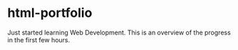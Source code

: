 # html-portfolio
Just started learning Web Development. This is an overview of the progress in the first few hours.
